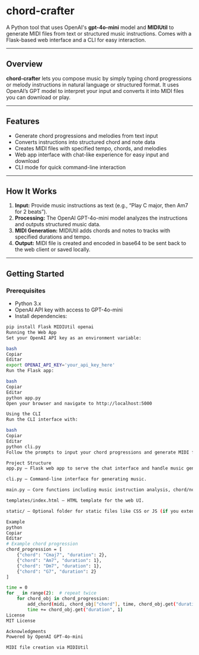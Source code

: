 # chord-crafter

A Python tool that uses OpenAI's **gpt-4o-mini** model and **MIDIUtil** to generate MIDI files from text or structured music instructions. Comes with a Flask-based web interface and a CLI for easy interaction.

---

## Overview

**chord-crafter** lets you compose music by simply typing chord progressions or melody instructions in natural language or structured format. It uses OpenAI’s GPT model to interpret your input and converts it into MIDI files you can download or play.

---

## Features

- Generate chord progressions and melodies from text input
- Converts instructions into structured chord and note data
- Creates MIDI files with specified tempo, chords, and melodies
- Web app interface with chat-like experience for easy input and download
- CLI mode for quick command-line interaction

---

## How It Works

1. **Input:** Provide music instructions as text (e.g., “Play C major, then Am7 for 2 beats”).
2. **Processing:** The OpenAI GPT-4o-mini model analyzes the instructions and outputs structured music data.
3. **MIDI Generation:** MIDIUtil adds chords and notes to tracks with specified durations and tempo.
4. **Output:** MIDI file is created and encoded in base64 to be sent back to the web client or saved locally.

---

## Getting Started

### Prerequisites

- Python 3.x
- OpenAI API key with access to GPT-4o-mini
- Install dependencies:

```bash
pip install Flask MIDIUtil openai
Running the Web App
Set your OpenAI API key as an environment variable:

bash
Copiar
Editar
export OPENAI_API_KEY='your_api_key_here'
Run the Flask app:

bash
Copiar
Editar
python app.py
Open your browser and navigate to http://localhost:5000

Using the CLI
Run the CLI interface with:

bash
Copiar
Editar
python cli.py
Follow the prompts to input your chord progressions and generate MIDI files from the terminal.

Project Structure
app.py — Flask web app to serve the chat interface and handle music generation requests.

cli.py — Command-line interface for generating music.

main.py — Core functions including music instruction analysis, chord/note adding, and MIDI file handling.

templates/index.html — HTML template for the web UI.

static/ — Optional folder for static files like CSS or JS (if you extend UI).

Example
python
Copiar
Editar
# Example chord progression
chord_progression = [
    {"chord": "Cmaj7", "duration": 2},
    {"chord": "Am7", "duration": 1},
    {"chord": "Dm7", "duration": 1},
    {"chord": "G7", "duration": 2}
]

time = 0
for _ in range(2):  # repeat twice
    for chord_obj in chord_progression:
        add_chord(midi, chord_obj["chord"], time, chord_obj.get("duration", 1), track=0)
        time += chord_obj.get("duration", 1)
License
MIT License

Acknowledgments
Powered by OpenAI GPT-4o-mini

MIDI file creation via MIDIUtil
